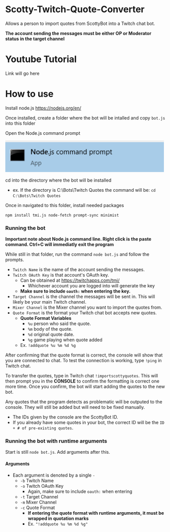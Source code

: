 # Scotty-Twitch-Quote-Converter
Allows a person to import quotes from ScottyBot into a Twitch chat bot. 

__The account sending the messages must be either OP or Moderator status in the target channel__

# Youtube Tutorial
Link will go here

# How to use
Install node.js https://nodejs.org/en/

Once installed, create a folder where the bot will be intalled and copy `bot.js` into this folder

Open the Node.js command prompt
<div align="Left">
	<div>
		<img width="500" src="Media/Node Command Line.png" alt="Awesome Node.js">
	</div>
</div>

cd into the directory where the bot will be installed
* ex. If the directory is  C:\Bots\Twitch Quotes the command will be: `cd C:\Bots\Twitch Quotes`

Once in navigated to this folder, install needed packages
```
npm install tmi.js node-fetch prompt-sync minimist
```
### Running the bot
__Important note about Node.js command line. Right click is the paste command. Ctrl+C will immediatly exit the program__

While still in that folder, run the command `node bot.js` and follow the prompts.
* `Twitch Name` is the name of the account sending the messages.
* `Twitch OAuth Key` is that account's OAuth key.
	* Can be obtained at https://twitchapps.com/tmi/
		* Whichever account you are logged into will generate the key
	* __Make sure to include `oauth:` when entering the key.__
* `Target Channel` is the channel the messages will be sent in. This will likely be your main Twitch channel.
* `Mixer Channel` is the Mixer channel you want to import the quotes from.
* `Quote Format` is the format your Twitch chat bot accepts new quotes. 
	* __Quote Format Variables__
		* `%u`   person who said the quote.
		* `%m`   body of the quote.
		* `%d`   original quote date.
		* `%g`   game playing when quote added
	* Ex. `!addquote %u %m %d %g`
		
     
After confirming that the quote format is correct, the console will show that you are connected to chat. To test the connection is working, type `!ping` in Twitch chat.

To transfer the quotes, type in Twitch chat `!importscottyquotes`. This will then prompt you in the __CONSOLE__ to confirm the formatting is correct one more time. Once you confirm, the bot will start adding the quotes to the new bot.

Any quotes that the program detects as problematic will be outputed to the console. They will still be added but will need to be fixed manually.
* The IDs given by the console are the ScottyBot ID.
* If you already have some quotes in your bot, the correct ID will be the `ID + # of pre-existing quotes`.

### Running the bot with runtime arguments
Start is still `node bot.js`. Add arguments after this. 

#### Arguments
* Each argument is denoted by a single `-`
	* `-b` Twitch Name
	* `-o` Twitch OAuth Key
		* Again, make sure to include `oauth:` when entering
	* `-t` Target Channel
	* `-m` Mixer Channel
	* `-c` Quote Format
		* __If entering the quote format with runtime arguments, it must be wrapped in quotation marks__
		* Ex. `"!addquote %u %m %d %g"`
